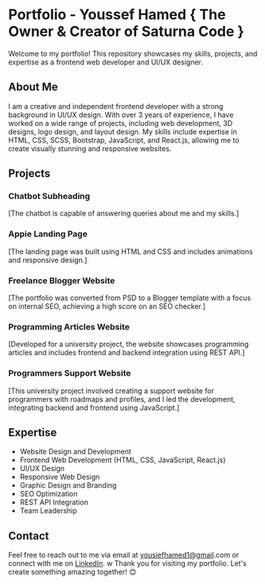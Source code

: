 # Portfolio - Youssef Hamed { The Owner & Creator of Saturna Code }

Welcome to my portfolio! This repository showcases my skills, projects, and expertise as a frontend web developer and UI/UX designer.

## About Me

I am a creative and independent frontend developer with a strong background in UI/UX design. With over 3 years of experience, I have worked on a wide range of projects, including web development, 3D designs, logo design, and layout design. My skills include expertise in HTML, CSS, SCSS, Bootstrap, JavaScript, and React.js, allowing me to create visually stunning and responsive websites.

## Projects

### Chatbot Subheading

[The chatbot is capable of answering queries about me and my skills.]

### Appie Landing Page

[The landing page was built using HTML and CSS and includes animations and responsive design.]

### Freelance Blogger Website

[The portfolio was converted from PSD to a Blogger template with a focus on internal SEO, achieving a high score on an SEO checker.]

### Programming Articles Website

[Developed for a university project, the website showcases programming articles and includes frontend and backend integration using REST API.]

### Programmers Support Website

[This university project involved creating a support website for programmers with roadmaps and profiles, and I led the development, integrating backend and frontend using JavaScript.]

## Expertise

- Website Design and Development
- Frontend Web Development (HTML, CSS, JavaScript, React.js)
- UI/UX Design
- Responsive Web Design
- Graphic Design and Branding
- SEO Optimization
- REST API Integration
- Team Leadership

## Contact

Feel free to reach out to me via email at [yousiefhamed1@gmail](mailto:yousiefhamed1@gmail.com).com or connect with me on [LinkedIn](https://www.linkedin.com/in/youssef-hamed-helmy/).
w
Thank you for visiting my portfolio. Let's create something amazing together! 😊
